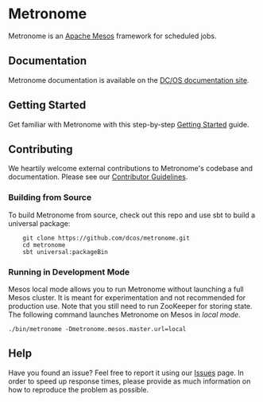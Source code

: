 # Metronome

Metronome is an [Apache Mesos](http://mesos.apache.org) framework for scheduled jobs.


## Documentation

Metronome documentation is available on the [DC/OS documentation site](https://dcos.io/docs/1.8/usage/jobs).


## Getting Started

Get familiar with Metronome with this step-by-step [Getting Started](https://dcos.github.io/metronome/docs/getting_started.html) guide.

## Contributing

We heartily welcome external contributions to Metronome's codebase and documentation.
Please see our [Contributor Guidelines](https://dcos.github.io/metronome/docs/contributing.html).


### Building from Source

To build Metronome from source, check out this repo and use sbt to build a universal package:

        git clone https://github.com/dcos/metronome.git
        cd metronome
        sbt universal:packageBin


### Running in Development Mode

Mesos local mode allows you to run Metronome without launching a full Mesos
cluster. It is meant for experimentation and not recommended for production
use. Note that you still need to run ZooKeeper for storing state. The following
command launches Metronome on Mesos in *local mode*. 

    ./bin/metronome -Dmetronome.mesos.master.url=local


## Help

Have you found an issue? Feel free to report it using our [Issues](https://github.com/dcos/metronome/issues) page.
In order to speed up response times, please provide as much information on how to reproduce the problem as possible. 

